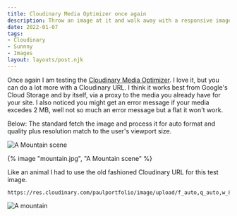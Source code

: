 ```yaml
---
title: Cloudinary Media Optimizer once again
description: Throw an image at it and walk away with a responsive image.
date: 2022-01-07
tags:
- Cloudinary
- Sunnny
- Images
layout: layouts/post.njk
---
```

Once again I am testing the [Cloudinary Media Optimizer](https://cloudinary.com/products/media_optimizer). I love it, but you can do a lot more with a Cloudinary URL.
I think it works best from Google's Cloud Storage and by itself, via a proxy to the media you already have for your site.
I also noticed you might get an error message if your media excedes 2 MB, well not so much an error message but a flat it won't work.

Below:
The standard fetch the image and process it for auto format and quality plus resolution match to the user's viewport size.

![A Mountain scene](https://applegate-paul.mo.cloudinary.net/mountain.jpg)

{% image "mountain.jpg", "A Mountain scene" %}

Like an animal I had to use the old fashioned Cloudinary URL for this test image.

    https://res.cloudinary.com/paulportfolio/image/upload/f_auto,q_auto,w_800,c_scale,dpr_auto/v1641590401/mountain.jpg

![A mountain](https://res.cloudinary.com/paulportfolio/image/upload/f_auto,q_auto,w_800,c_scale,dpr_auto/v1641590401/mountain.jpg)
